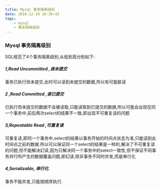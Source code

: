 ```yaml
---
title: Mysql 事务隔离级别
date: 2018-12-10 16:30:43
tags:
    - mysql
    - 事务隔离级别
---
```


### Mysql 事务隔离级别
SQL规范了4个事务隔离级别,从低到高分别如下:
##### 1,Read Uncommitted ,读未提交
事务已执行但未提交,此时可以读到未提交的数据,所以有可能脏读

##### 2 ,Read Committed ,读已提交
已执行但未提交的数据不会被读取,只能读取到已提交的数据,所以可能会出现在同一个事务中,前后两次select的结果不一致,即出现不可重复读的问题

##### 3,Repeatable Read ,可重复读
可重复读,即同一个事务中,select的结果以事务开始的时间点状态为准,只能读到此时间点之前的数据.所以可以保证同一个select的结果是一样的,解决了不可重复读的问题,但不能解决幻读,因为只解决同一个事务中的select一致性,但不保证不同事务并行所产生的数据覆盖问题,即幻读,除非事务不同时并发,而是串行化

##### 4,Serializable, 串行化
事务不能并发,只能按顺序执行.

